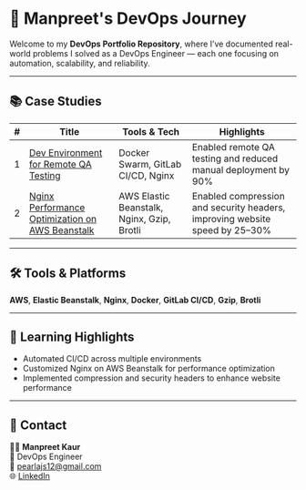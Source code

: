 # 🚀 Manpreet's DevOps Journey

Welcome to my **DevOps Portfolio Repository**, where I’ve documented real-world problems I solved as a DevOps Engineer — each one focusing on automation, scalability, and reliability.

---

## 📚 Case Studies

| # | Title | Tools & Tech | Highlights |
|---|-------|---------------|-------------|
| 1 | [Dev Environment for Remote QA Testing](issues/dev-environment-docker-swarm.md) | Docker Swarm, GitLab CI/CD, Nginx | Enabled remote QA testing and reduced manual deployment by 90% |
| 2 | [Nginx Performance Optimization on AWS Beanstalk](issues/nginx-performance-optimization-on-aws-beanstalk.md) | AWS Elastic Beanstalk, Nginx, Gzip, Brotli | Enabled compression and security headers, improving website speed by 25–30% |

---

## 🛠️ Tools & Platforms

**AWS**, **Elastic Beanstalk**, **Nginx**, **Docker**, **GitLab CI/CD**, **Gzip**, **Brotli**

---

## 🧠 Learning Highlights

- Automated CI/CD across multiple environments  
- Customized Nginx on AWS Beanstalk for performance optimization  
- Implemented compression and security headers to enhance website performance  

---

## 💬 Contact

👩‍💻 **Manpreet Kaur**  
📍 DevOps Engineer  
📧 [pearlajs12@gmail.com](mailto:pearlajs12@gmail.com)  
🌐 [LinkedIn](https://www.linkedin.com/in/manpreetkaur12/)
